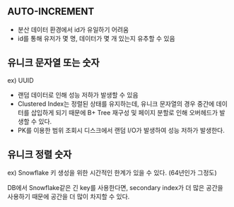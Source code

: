 ## AUTO-INCREMENT
- 분산 데이터 환경에서 id가 유일하기 어려움
- id를 통해 유저가 몇 명, 데이터가 몇 개 있는지 유추할 수 있음
## 유니크 문자열 또는 숫자
ex) UUID
- 랜덤 데이터로 인해 성능 저하가 발생할 수 있음
- Clustered Index는 정렬된 상태를 유지하는데, 유니크 문자열의 경우 중간에 데이터를 삽입하게 되기 때문에 B+ Tree 재구성 및 페이지 분할로 인해 오버헤드가 발생할 수 있다.
- PK를 이용한 범위 조회시 디스크에서 랜덤 I/O가 발생하여 성능 저하가 발생한다.
## 유니크 정렬 숫자
ex) Snowflake
키 생성을 위한 시간적인 한계가 있을 수 있다. (64년인가 그정도)

DB에서 Snowflake같은 긴 key를 사용한다면, secondary index가 더 많은 공간을 사용하기 때문에 공간을 더 많이 차지할 수 있다.
